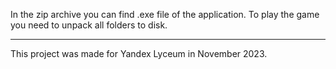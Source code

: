 In the zip archive you can find .exe file of the application. To play the game you need to unpack all folders to disk.

**********

This project was made for Yandex Lyceum in November 2023.
